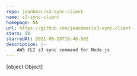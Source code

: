 ```yaml
---
repo: jeanbmar/s3-sync-client
name: s3-sync-client
homepage: NA
url: https://github.com/jeanbmar/s3-sync-client
stars: 86
starredAt: 2021-06-28T16:46:50Z
description: |-
    AWS CLI s3 sync command for Node.js
---
```


[object Object]
